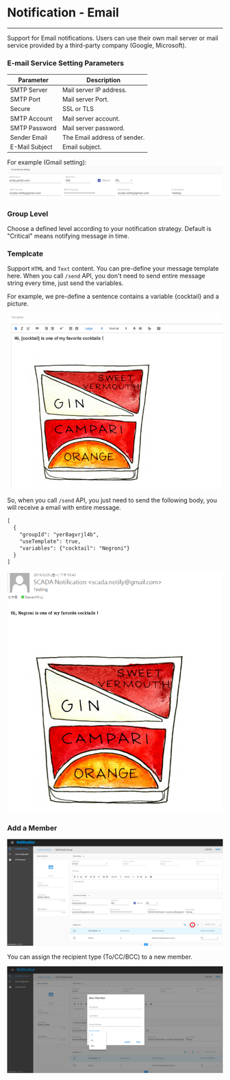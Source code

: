 # Notification - Email

---

Support for Email notifications. Users can use their own mail server or mail service provided by a third-party company \(Google, Microsoft\).

### E-mail Service Setting Parameters

| Parameter | Description |
| --- | --- |
| SMTP Server | Mail server IP address. |
| SMTP Port | Mail server Port. |
| Secure | SSL or TLS |
| SMTP Account | Mail server account. |
| SMTP Password | Mail server password. |
| Sender Email | The Email address of sender. |
| E-Mail Subject | Email subject. |

For example \(Gmail setting\):  
![](/assets/email_setting.png)

### Group Level
Choose a defined level according to your notification strategy. Default is "Critical" means notifying message in time.

### Templcate
Support `HTML` and `Text` content. You can pre-define your message template here. When you call `/send` API, you don't need to send entire message string every time, just send the variables.

For example, we pre-define a sentence contains a variable {cocktail} and a picture.

![](/assets/email_template1.png)

So, when you call `/send` API, you just need to send the following body, you will receive a email with entire message.
```
[
  {
    "groupId": "yer8agvrjl4b",
    "useTemplate": true,
    "variables": {"cocktail": "Negroni"}
  }
]
```

![](/assets/email_template2.png)


### Add a Member

![](/assets/email_add_member1.png)

You can assign the recipient type (To/CC/BCC) to a new member.

![](/assets/email_add_member2.png)

